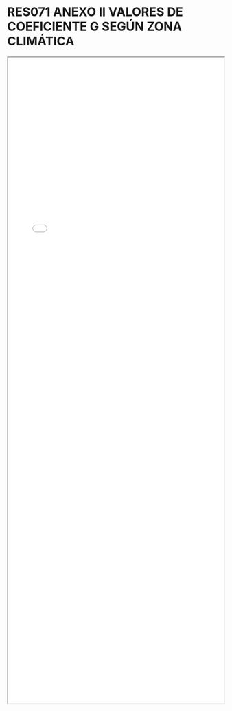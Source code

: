 
# RES071 ANEXO II VALORES DE COEFICIENTE G SEGÚN ZONA CLIMÁTICA

<iframe src="../RES071 ANEXO II VALORES DE COEFICIENTE G SEGÚN ZONA CLIMÁTICA.pdf" width="100%" height="1500px"></iframe>

